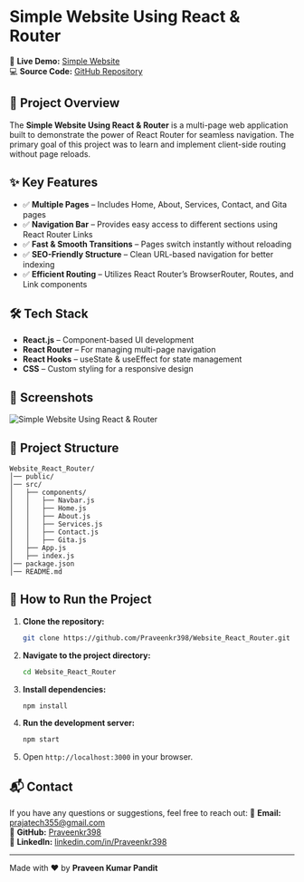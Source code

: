# Simple Website Using React & Router

🚀 **Live Demo:** [Simple Website](https://routerwebsite.netlify.app/)  
💻 **Source Code:** [GitHub Repository](https://github.com/Praveenkr398/Website_React_Router)

## 📌 Project Overview
The **Simple Website Using React & Router** is a multi-page web application built to demonstrate the power of React Router for seamless navigation. The primary goal of this project was to learn and implement client-side routing without page reloads.

## ✨ Key Features
- ✅ **Multiple Pages** – Includes Home, About, Services, Contact, and Gita pages
- ✅ **Navigation Bar** – Provides easy access to different sections using React Router Links
- ✅ **Fast & Smooth Transitions** – Pages switch instantly without reloading
- ✅ **SEO-Friendly Structure** – Clean URL-based navigation for better indexing
- ✅ **Efficient Routing** – Utilizes React Router’s BrowserRouter, Routes, and Link components

## 🛠️ Tech Stack
- **React.js** – Component-based UI development
- **React Router** – For managing multi-page navigation
- **React Hooks** – useState & useEffect for state management
- **CSS** – Custom styling for a responsive design

## 📸 Screenshots
![Simple Website Using React & Router](https://github.com/user-attachments/assets/4e461490-3e47-49c7-8314-8162fd8aec9c)


## 📂 Project Structure
```
Website_React_Router/
│── public/
│── src/
│   ├── components/
│   │   ├── Navbar.js
│   │   ├── Home.js
│   │   ├── About.js
│   │   ├── Services.js
│   │   ├── Contact.js
│   │   ├── Gita.js
│   ├── App.js
│   ├── index.js
│── package.json
│── README.md
```

## 🚀 How to Run the Project
1. **Clone the repository:**
   ```bash
   git clone https://github.com/Praveenkr398/Website_React_Router.git
   ```
2. **Navigate to the project directory:**
   ```bash
   cd Website_React_Router
   ```
3. **Install dependencies:**
   ```bash
   npm install
   ```
4. **Run the development server:**
   ```bash
   npm start
   ```
5. Open `http://localhost:3000` in your browser.

## 📬 Contact
If you have any questions or suggestions, feel free to reach out:
📧 **Email:** prajatech355@gmail.com  
🔗 **GitHub:** [Praveenkr398](https://github.com/Praveenkr398)  
🔗 **LinkedIn:** [linkedin.com/in/Praveenkr398](https://www.linkedin.com/in/Praveenkr398)

---
Made with ❤️ by **Praveen Kumar Pandit**
